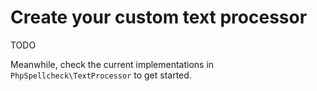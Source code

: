 # Create your custom text processor
TODO

Meanwhile, check the current implementations in `PhpSpellcheck\TextProcessor` to
get started.
